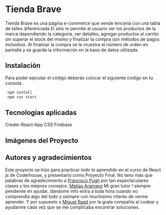 
# Tienda Brave 

Tienda Brave es una página e-commerce que vende lencería con una tabla de talles diferenciada
El sitio le permite al usuario ver los productos de la marca dependiendo la categoría, ver detalles, agregar productos al carrito sin superar el stock del mismo y finalizar la compra (sin métodos de pagos incluidos). Al finalizar la compra se le muestra el número de orden en pantalla y se guarda la información en la base de datos utilizada.


## Instalación

Para poder ejecutar el código deberás colocar el siguiente código en tu consola.

```bash
 npm install
 npm run start
```

## Tecnologías aplicadas

Create-React-App
CSS
Firebase

## Imágenes del Proyecto

## Autores y agradecimientos
Este proyecto se hizo para practicar todo lo aprendido en el curso de React js de Coderhouse, y presentarlo como Proyecto Final.
No teno más que palabras de agradecimiento a 
[Francisco Pugh](https://github.com/franciscopugh/) por tan espectaculares clases y los mejores consejos. [Matías Aramayo](https://github.com/maramayo95) Mi gran tutor ! siempre pendiente en ayudar, dándome info extra a toda hora cuando no comprendía algo del todo y siempre con muchísimo interés de verme aprender. Y por supuesto a [Miguel Raad](https://github.com/miguelraad28) por la grata compañía al codear y ayudarme cada vez que se me complicaba encontrar soluciones.
